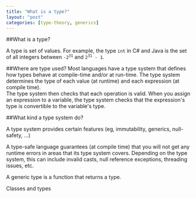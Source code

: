 ```yaml
---
title: "What is a type?"
layout: "post"
categories: [type-theory, generics]
---
```


##What is a type?

A type is set of values.  For example, the type `int` in C# and Java is the set of all integers between <code>-2<sup>31</sup></code> and <code>2<sup>31</sup> - 1</code>.  

##Where are type used?
Most languages have a type system that defines how types behave at compile-time and/or at run-time.  The type system determines the type of each value (at runtime) and each expression (at compile time).  
The type system then checks that each operation is valid.  When you assign an expression to a variable, the type system checks that the expression's type is convertible to the variable's type.

##What kind a type system do?

A type system provides certain features (eg, immutability, generics, null-safety, ...)

A type-safe language guarantees (at compile time) that you will not get any runtime errors in areas that its type system covers.  Depending on the type system, this can include invalid casts, null reference exceptions, threading issues, etc.

A generic type is a function that returns a type.

Classes and types 